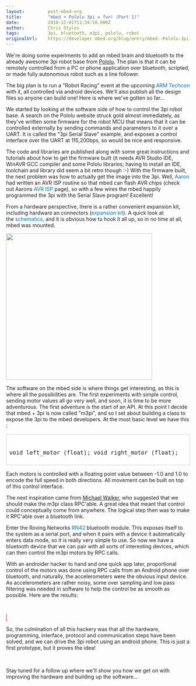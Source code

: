 ```yaml
---
layout:         post-mbed-org
title:          "mbed + Pololu 3pi = fun! (Part 1)"
date:           2010-12-01T11:34:58.000Z
author:         Chris Styles
tags:           3pi, bluetooth, m3pi, pololu, robot
originalUrl:    https://developer.mbed.org/blog/entry/mbed--Pololu-3pi--fun-Part-1/
---
```


<p>
  We're doing some experiments to add an mbed brain and bluetooth
  to the already awesome 3pi robot base from <a href=
  "http://www.pololu.com">Pololu</a>.&nbsp;The plan is that it can
  be remotely controlled from a PC or phone application over
  bluetooth, scripted, or made fully autonomous robot such as a
  line follower.
</p>
<p>
  The big plan is to run a "Robot Racing" event at the
  upcoming&nbsp;<a href="http://vault.eetimes.com/armconference/"
  style="text-decoration: none; color: #0073bd !important;">ARM
  Techcon</a> with it, all controlled via android devices. We'll
  also publish all the design files so anyone can build one! Here
  is where we've gotten so far...
</p>
<p>
  We started by looking at the software side of how to control the
  3pi robot base. A search on the Pololu website struck gold almost
  immediately, as they've written some firmware for the robot MCU
  that means that it can be controlled externally by sending
  commands and parameters to it over a UART.&nbsp;It is called the
  "3pi Serial Slave"&nbsp;example, and exposes&nbsp;a control
  interface over the UART at 115,200bps, so would be nice and
  responsive.
</p>
<p>
  The code&nbsp;and libraries are&nbsp;published along with some
  great instructions and tutorials about how to get the firmware
  built (it needs AVR&nbsp;Studio IDE, WinAVR GCC compiler and some
  Pololu libraries; having to install an IDE, toolchain and library
  did seem a bit retro though :-) With the firmware built, the next
  problem was how to actually&nbsp;get the image into the 3pi.
  Well,&nbsp;<a href="http://mbed.org/users/aberk/" style=
  "text-decoration: none; color: #0073bd !important;">Aaron</a> had
  written an&nbsp;AVR ISP routine so that mbed can flash AVR chips
  (check out&nbsp;Aarons&nbsp;<a href=
  "http://mbed.org/users/aberk/notebook/avr910-in-system-programming-using-mbed/"
  style="text-decoration: none; color: #0073bd !important;">AVR
  ISP</a> page), so with a few wires the mbed happily programmed
  the 3pi with the Serial Slave program! Excellent!
</p>
<p>
  From a hardware perspective, there is a rather convenient
  expansion kit, including hardware an connectors (<a href=
  "http://www.pololu.com/catalog/product/979" style=
  "text-decoration: none; color: #0073bd !important;">expansion
  kit</a>). A quick look at the&nbsp;<a href=
  "http://www.pololu.com/file/0J119/3pi_schematic.pdf" style=
  "text-decoration: none; color: #0073bd !important;">schematics,</a>
  and it is obvious how to hook it all up, so in no time at all,
  mbed was mounted.
</p>
<p>
  <img alt="" height="400" src=
  "http://mbed.org/media/uploads/chris/_scaled_m3piphoto.jpg"
  width="400">
</p>
<p>
  The software on the mbed side is where things get interesting, as
  this is where all the possibilities are. The first experiments
  with simple control, sending motor values all go very well, and
  soon, it is time to be more adventurous. The first adventure is
  the start of an API. At this point I decide that&nbsp;mbed + 3pi
  is now called "m3pi", and so I set about building a&nbsp;class to
  expose&nbsp;the 3pi to the mbed developers.&nbsp;At the most
  basic level we have this :
</p>
<pre style=
"margin-bottom: 1em; background-color: #ffffff; font-size: 1.1em; padding: 0.5em; border: 1px solid #cccccc;">

void left_motor (float);
void right_motor (float);
</pre>
<p>
  Each motors is controlled with a&nbsp;floating point&nbsp;value
  between -1.0 and 1.0 to encode the full speed in both directions.
  All movement can be built on top of this control interface.
</p>
<p>
  The next inspiration came from <a href=
  "http://mbed.org/users/MichaelW/">Michael Walker</a>, who
  suggested that we should make the m3pi class RPC'able. A great
  idea that meant that control could conceptually come from
  anywhere. The logical step then was to make it RPC'able over a
  bluetooth link.
</p>
<p>
  Enter the&nbsp;Roving Networks&nbsp;<a href=
  "http://www.rovingnetworks.com/rn-42.php" style=
  "text-decoration: none; color: #0073bd !important;">RN42</a>
  bluetooth module. This exposes itself to the system as a serial
  port, and when it pairs with a device it automatically enters
  data mode, so it is really very simple to use. So now we have a
  bluetooth device that we can pair with all sorts of interesting
  devices, which can then control the m3pi motors by&nbsp;RPC
  calls.
</p>
<p>
  With an androider hacker to hand and one quick app later,
  proportional control of the motors was done using RPC calls from
  an Android phone over bluetooth, and naturally, the
  accelerometers were the obvious input device. As accelerometers
  are rather noisy, some over sampling and low pass filtering was
  needed in software to help the control be as smooth as possible.
  Here are the results:
</p>
<p>
  &nbsp;
</p>
<p>
  <object data="http://www.youtube.com/v/fWySN6zg_hA" height="350"
  style=
  "background-color: #ffffcc; background-position: 50% 50%; border: 1px dotted #cc0000;"
  type="application/x-shockwave-flash" width="425">
    <param name="data" value=
    "http://www.youtube.com/v/fWySN6zg_hA">
    <param name="src" value="http://www.youtube.com/v/fWySN6zg_hA">
  </object>
</p>
<p>
  So, the culmination of all this hackery was that all the
  hardware, programming, interface, protocol and communication
  steps have been solved, and we can drive the 3pi robot using an
  android phone.&nbsp;This is just a first prototype, but it proves
  the idea!
</p>
<p>
  &nbsp;
</p>
<p>
  Stay tuned for a follow up where we'll show you how we get on
  with improving the hardware and building up the software...
</p>

